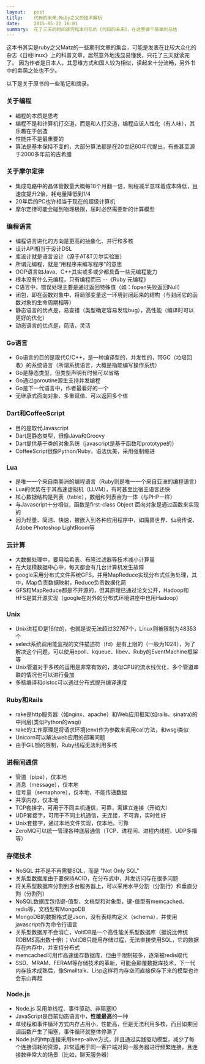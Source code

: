 ```yaml
---
layout:   post
title:    代码的未来,Ruby之父的技术解析
date:     2015-05-22 16:01
summary:  花了三天的时间读完松本行弘的《代码的未来》，在这里做个简单的总结
---
```


这本书其实是ruby之父Matz的一些期刊文章的集合，可能是发表在比较大众化的杂志《日经linux》上的科普文章，居然意外地浅显易懂我，只花了三天就读完了。
因为作者是日本人，其思维方式和国人较为相似，读起来十分流畅，另外书中的卖萌之处也不少。

以下是关于原书的一些笔记和摘录。

### 关于编程
* 编程的本质是思考
* 编程不是和计算机打交道，而是和人打交道，编程应该人性化（有人味），其乐趣在于创造
* 性能并不是最重要的
* 算法是基本保持不变的，大部分算法都是在20世纪60年代提出，有些甚至源于2000多年前的古希腊

### 关于摩尔定律
* 集成电路中的晶体管数量大概每18个月翻一倍，制程减半意味着成本降低，且速度提升2倍，耗电量降低到1/4
* 20年后的PC也许相当于现在的超级计算机
* 摩尔定律可能会碰到物理极限，届时必然需要新的计算模型

### 编程语言
* 编程语言进化的方向是更高的抽象化、并行和多核
* 设计API相当于设计DSL
* 库设计就是语言设计（源于AT&T贝尔实验室）
* 所谓元编程，就是“用程序来编写程序”的意思
* OOP语言如Java、C++其实或多或少都具备一些元编程能力
* 根本没有什么元编程，只有编程而已  --《Ruby 元编程》
* C语言中，错误处理主要是通过返回特殊值（如：fopen失败返回Null）
* 闭包，即在函数对象中，将局部变量这一环境封闭起来的结构（与封闭它的函数对象的生命周期相等）
* 静态语言的优点是，易查错（类型确定容易发现bug），高性能（编译时可以更好的优化）
* 动态语言的优点是，简洁，灵活

### Go语言
* Go语言的目的是取代C/C++，是一种编译型的，并发性的，带GC（垃圾回收）的系统语言（所谓系统语言，大概是指能编写操作系统）
* Go是静态类型，但类型声明有时候可以省略
* Go通过goroutine源生支持并发编程
* Go是下一代语言中，作者最看好的一个
* 无继承式面向对象、多重赋值、可以返回多个值

### Dart和CoffeeScript
* 目的是取代Javascript
* Dart是静态类型，很像Java和Groovy
* Dart提供基于类的对象系统（javascript是基于函数和prototype的）
* CoffeeScript很像Python/Ruby，语法优美，采用强制缩进

### Lua
* 是唯一一个来自南美洲的编程语言（Ruby则是唯一一个来自亚洲的编程语言）
* Lua的优势在于其高速虚拟机（LLVM），有时甚至比宿主语言还快
* 核心数据结构是列表（table），数组和列表合为一体（与PHP一样）
* 与Javascript十分相似，函数是first-class Object 面向对象是通过函数来实现的
* 因为轻量、简洁、快速，被嵌入到各种应用程序中，如魔兽世界、仙境传说、Adobe Photoshop LightRoom等

### 云计算
* 大数据处理中，要用哈希表、布隆过滤器等技术减小计算量
* 在大规模数据中心中，每天都会有几台计算机发生故障
* google采用分布式文件系统GFS，并用MapReduce实现分布式任务处理，其中，Map负责数据映射，Reduce负责数据化简
* GFS和MapReduce都是不开源的，但其原理已通过论文公开，Hadoop和HFS是其开源实现（google在对外的分布式环境讲座中也用Hadoop）

### Unix
* Unix进程ID是16位的，也就是说无法超过32767个，Linux则被限制为48353个
* select系统调用能监视的文件描述符（fd）是有上限的（一般为1024），为了解决这个问题，可以使用epoll、kqueue、libev、Ruby的EventMachine框架等
* Unix管道对于多核的运用是非常有效的，类似CPU的流水线优化，多个管道串联的情况也可以进行叠加
* 多核编译和distcc可以通过分布式提升编译速度

### Ruby和Rails
* rake是http服务器（如nginx、apache）和Web应用框架(如rails、sinatra)的中间层(类似Python的wsgi)
* rake的工作原理是将请求环境(env)作为参数来调用call方法，和wsgi类似
* Unicorn可以解决web应用的部署问题
* 由于GIL锁的限制，Ruby线程无法利用多核

### 进程间通信
* 管道（pipe），仅本地
* 消息（message），仅本地
* 信号量（semaphore），仅本地，不能传递数据
* 共享内存，仅本地
* TCP套接字，可用于不同主机通信，可靠，需建立连接（开销大）
* UDP套接字，可用于不同主机通信，无连接，不可靠，实时性好
* Unix套接字，通过本地文件实现，仅本地，可靠
* ZeroMQ可以统一管理各种底层通信（TCP、进程间、进程内线程、UDP多播等）

### 存储技术
* NoSQL 并不是不再需要SQL，而是 "Not Only SQL"
* 关系型数据库由于要保持ACID，在分布式中，并发访问存在很多问题
* 将关系型数据库分割到多台服务器上，可以采用水平分割（分割行）和垂直分割（分割列）
* NoSQL数据库包括键-值型、文档型和对象型，键-值型有memcached、redis等，文档型有MongoDB
* MongoDB的数据格式是Json，没有表结构定义（schema），并使用javascript作为命令行语言
* 关系型数据库不会消亡，VoltDB是一个高性能关系型数据库（据说比传统RDBMS高出数十倍）；VoltDB只能用存储过程，无法直接使用SQL，它的数据存在内存中，并支持分布式
* memcached可用作高速缓存数据库，但由于限制较多，逐渐被redis取代
* SSD、MRAM、FERAM等存储技术的革新，可能会颠覆数据库技术，下一代内存技术成熟后，像Smalltalk、Lisp这样将内存空间直接保存下来的模型也许会东山再起

### Node.js
* Node.js 采用单线程、事件驱动、非阻塞IO
* JavaScript是目前动态语言中，**性能最高**的一种
* 单线程和事件循环方式内存占用小，性能高，但是无法利用多核，而且如果回调函数产生了阻塞，事件循环就整体停滞了
* Node.js的http连接采用keep-alive方式，并且通过实践驱动模型，减少了每个连接消耗的资源，非常适用于同一客户端对同一服务器进行频繁连接，且连接数非常大的场景（比如，聊天服务器）
